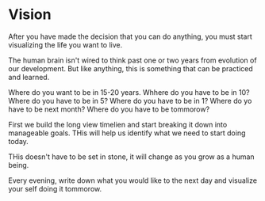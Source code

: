# Vision

After you have made the decision that you can do anything, you must start visualizing the life you want to live.

The human brain isn't wired to think past one or two years from evolution of our development.
But like anything, this is something that can be practiced and learned.

Where do you want to be in 15-20 years.
Whhere do you have to be in 10?
Where do you have to be in 5?
Where do you have to be in 1?
Where do yo have to be next month?
Where do you have to be tommorow?

First we build the long view timelien and start breaking it down into manageable goals.
THis will help us identify what we need to start doing today.

THis doesn't have to be set in stone, it will change as you grow as a human being.

Every evening, write down what you would like to the next day and visualize your self doing it tommorow.


